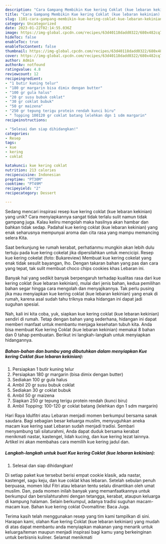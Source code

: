 ```yaml
---
description: "Cara Gampang Membikin Kue kering Coklat (kue lebaran kekinian) yang Lezat Sekali"
title: "Cara Gampang Membikin Kue kering Coklat (kue lebaran kekinian) yang Lezat Sekali"
slug: 1101-cara-gampang-membikin-kue-kering-coklat-kue-lebaran-kekinian-yang-lezat-sekali
category: Uncategorized
date: 2023-01-22T02:14:55.036Z
image: https://img-global.cpcdn.com/recipes/63d40118dadd0322/680x482cq70/kue-kering-coklat-kue-lebaran-kekinian-foto-resep-utama.jpg
hideToc: false
enableToc: true
enableTocContent: false
thumbnail: https://img-global.cpcdn.com/recipes/63d40118dadd0322/680x482cq70/kue-kering-coklat-kue-lebaran-kekinian-foto-resep-utama.jpg
cover: https://img-global.cpcdn.com/recipes/63d40118dadd0322/680x482cq70/kue-kering-coklat-kue-lebaran-kekinian-foto-resep-utama.jpg
author: Admin
authorAv: notfound
ratingvalue: 4.8
reviewcount: 12
recipeingredient:
- "1 butir kuning telur"
- "180 gr margarin bisa dimix dengan butter"
- "100 gr gula halus"
- "20 gr susu bubuk coklat"
- "30 gr coklat bubuk"
- "50 gr maizena"
- "250 gr tepung terigu protein rendah kunci biru"
- " Topping 100120 gr coklat batang lelehkan dgn 1 sdm margarin"
recipeinstructions:

- "Selesai dan siap dihidangkan!"
categories:
- Resep
tags:
- kue
- kering
- coklat

katakunci: kue kering coklat 
nutrition: 213 calories
recipecuisine: Indonesian
preptime: "PT30M"
cooktime: "PT49M"
recipeyield: "2"
recipecategory: Dessert

---
```





Sedang mencari inspirasi resep kue kering coklat (kue lebaran kekinian) yang unik? Cara menyiapkannya sangat tidak terlalu sulit namun tidak gampang juga. Kalau keliru mengolah maka hasilnya akan hambar dan bahkan tidak sedap. Padahal kue kering coklat (kue lebaran kekinian) yang enak seharusnya mempunyai aroma dan cita rasa yang mampu memancing selera Kita.





Saat berkunjung ke rumah kerabat, perhatianmu mungkin akan lebih dulu tertuju pada kue kering cokelat jika dipersilahkan untuk mencicipi. Resep kue kering cokelat (foto: Bukareview) Membuat kue kering cokelat yang enak tidak sesulit bayangan, lho. Dengan takaran bahan yang pas dan cara yang tepat, tak sulit membuat choco chips cookies khas Lebaran ini.

Banyak hal yang sedikit banyak berpengaruh terhadap kualitas rasa dari kue kering coklat (kue lebaran kekinian), mulai dari jenis bahan, kedua pemilihan bahan segar hingga cara mengolah dan menyajikannya. Tak perlu pusing jika mau menyiapkan kue kering coklat (kue lebaran kekinian) yang enak di rumah, karena asal sudah tahu triknya maka hidangan ini dapat jadi suguhan spesial.






Nah, kali ini kita coba, yuk, siapkan kue kering coklat (kue lebaran kekinian) sendiri di rumah. Tetap dengan bahan yang sederhana, hidangan ini dapat memberi manfaat untuk membantu menjaga kesehatan tubuh kita. Anda bisa membuat Kue kering Coklat (kue lebaran kekinian) memakai 8 bahan dan 0 tahap pembuatan. Berikut ini langkah-langkah untuk menyiapkan hidangannya.

<!--inarticleads1-->

##### Bahan-bahan dan bumbu yang dibutuhkan dalam menyiapkan Kue kering Coklat (kue lebaran kekinian):

1. Persiapkan 1 butir kuning telur
1. Persiapkan 180 gr margarin (bisa dimix dengan butter)
1. Sediakan 100 gr gula halus
1. Ambil 20 gr susu bubuk coklat
1. Sediakan 30 gr coklat bubuk
1. Ambil 50 gr maizena
1. Siapkan 250 gr tepung terigu protein rendah (kunci biru)
1. Ambil  Topping: 100-120 gr coklat batang (lelehkan dgn 1 sdm margarin)


Hari Raya Idulfitri atau Lebaran menjadi momen berkumpul bersama sanak saudara. Bagi sebagian besar keluarga muslim, menyuguhkan aneka macam kue kering saat Lebaran sudah menjadi tradisi. Sembari menyambung tali silaturahmi, Anda dapat duduk bersama kerabat menikmati nastar, kastengel, lidah kucing, dan kue kering lezat lainnya. Artikel ini akan membahas cara memilih kue kering jadul dan. 

<!--inarticleads2-->

##### Langkah-langkah untuk buat Kue kering Coklat (kue lebaran kekinian):


1. Selesai dan siap dihidangkan!

Di setiap paket kue tersebut berisi empat cookie klasik, ada nastar, kastengel, sagu keju, dan kue coklat khas lebaran. Setelah sebulan penuh berpuasa, momen Idul Fitri atau lebaran tentu selalu dinantikan oleh umat muslim. Dan, pada momen inilah banyak yang memanfaatkannya untuk berkumpul dan bersilahturahmi dengan tetangga, kerabat, ataupun keluarga di kampung halaman. Selain berkumpul, adanya tradisi suguhan macam-macam kue. Bahan kue kering coklat Ovomaltine: Baca Juga. 

Terima kasih telah menggunakan resep yang tim kami tampilkan di sini. Harapan kami, olahan Kue kering Coklat (kue lebaran kekinian) yang mudah di atas dapat membantu anda menyiapkan makanan yang menarik untuk keluarga/teman maupun menjadi inspirasi bagi kamu yang berkeinginan untuk berbisnis kuliner. Selamat menikmati
